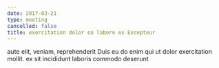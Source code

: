 ```yaml
---
date: 2017-03-21
type: meeting
cancelled: false
title: exercitation dolor ea labore ex Excepteur
---
```

aute elit, veniam, reprehenderit Duis eu do enim qui ut dolor exercitation mollit. ex sit incididunt laboris commodo deserunt